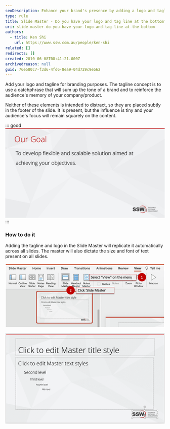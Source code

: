 ```yaml
---
seoDescription: Enhance your brand's presence by adding a logo and tagline to the Slide Master for consistent branding across all slides.
type: rule
title: Slide Master - Do you have your logo and tag line at the bottom?
uri: slide-master-do-you-have-your-logo-and-tag-line-at-the-bottom
authors:
  - title: Ken Shi
    url: https://www.ssw.com.au/people/ken-shi
related: []
redirects: []
created: 2010-06-08T08:41:21.000Z
archivedreason: null
guid: 76e580c7-f3d6-4fd6-8ea9-04d729c9e562
---
```


Add your logo and tagline for branding purposes. The tagline concept is to use a catchphrase that will sum up the tone of a brand and to reinforce the audience's memory of your company/product.

Neither of these elements is intended to distract, so they are placed subtly in the footer of the slide. It is present, but the influence is tiny and your audience's focus will remain squarely on the content.

<!--endintro-->

::: good
![Figure: Include a logo and tagline at the bottom of the Slide Master for branding](goodbranding.jpg)
:::

### How to do it

Adding the tagline and logo in the Slide Master will replicate it automatically across all slides. The master will also dictate the size and font of text present on all slides.

![Figure: Step 1 - Click 'Slide Master' button on the 'View' ribbon](masterslide.png)

![Figure: Step 2 - Add your logo and tagline at bottom of the slide](addlogotagline.png)
